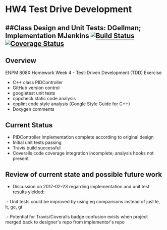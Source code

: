 # HW4 Test Drive Development
##Class Design and Unit Tests: DGellman; Implementation MJenkins
[![Build Status](https://travis-ci.org/mark1-umd/HW04-TDD-DG.svg?branch=MRJcodePIDController)](https://travis-ci.org/mark1-umd/HW04-TDD-DG)
[![Coverage Status](https://coveralls.io/repos/github/mark1-umd/HW04-TDD-DG/badge.svg?branch=MRJcodePIDController)](https://coveralls.io/github/mark1-umd/HW04-TDD-DG?branch=MRJcodePIDController)
---

## Overview

ENPM 808X Homework Week 4 - Test-Driven Development (TDD) Exercise

- C++ class PIDController
- GitHub version control
- googletest unit tests
- cppcheck static code analysis
- cpplint code style analysis (Google Style Guide for C++)
- Doxygen comments

## Current Status

- PIDController implementation complete according to original design
- Initial unit tests passing
- Travis build successful
- Coveralls code coverage integration incomplete; analysis hooks not present

## Review of current state and possible future work

- Discussion on 2017-02-23 regarding implementation and unit test results yielded:

.- Unit tests could be improved by using eq comparisons instead of just le, lt, ge, gt

.- Potential for Travis/Coveralls badge confusion exists when project merged back to designer's repo from implementor's repo


